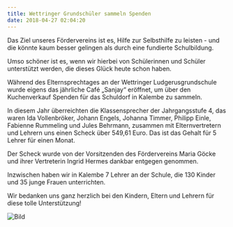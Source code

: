 ```yaml
---
title: Wettringer Grundschüler sammeln Spenden
date: 2018-04-27 02:04:20
---
```


Das Ziel unseres Fördervereins ist es, Hilfe zur Selbsthilfe zu leisten - und die könnte kaum besser gelingen als durch eine fundierte Schulbildung. 

Umso schöner ist es, wenn wir hierbei von Schülerinnen und Schüler unterstützt werden, die dieses Glück heute schon haben. <!-- more -->

Während des Elternsprechtages an der Wettringer Ludgerusgrundschule wurde eigens das jährliche Café „Sanjay“ eröffnet, um über den Kuchenverkauf Spenden für das Schuldorf in Kalembe zu sammeln.

In diesem Jahr überreichten die Klassensprecher der Jahrgangsstufe 4, das waren Ida Vollenbröker, Johann Engels, Johanna Timmer, Philipp Einle, Fabienne Rummeling und Jules Behrmann, zusammen mit Elternvertretern und Lehrern uns einen Scheck über 549,61 Euro. Das ist das Gehalt für 5 Lehrer für einen Monat.

Der Scheck wurde von der Vorsitzenden des Fördervereins Maria Göcke und ihrer Vertreterin Ingrid Hermes dankbar entgegen genommen. 

Inzwischen haben wir in Kalembe 7 Lehrer an der Schule, die 130 Kinder und 35 junge Frauen unterrichten.

Wir bedanken uns ganz herzlich bei den Kindern, Eltern und Lehrern für diese tolle Unterstützung!

![Bild](/images/grundschule_spende.png)
